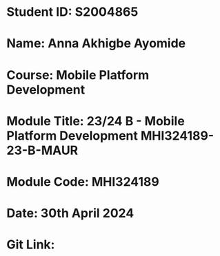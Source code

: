# Student ID: S2004865
# Name: Anna Akhigbe Ayomide
# Course: Mobile Platform Development
# Module Title: 23/24 B - Mobile Platform Development MHI324189-23-B-MAUR
# Module Code: MHI324189
# Date: 30th April 2024
# Git Link:
